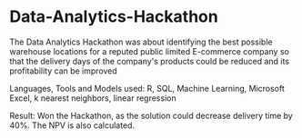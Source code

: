 # Data-Analytics-Hackathon
The Data Analytics Hackathon was about identifying the best possible warehouse locations for a reputed public limited E-commerce company so that the delivery days of the company's products could be reduced and its profitability can be improved

Languages, Tools and Models used:
R, SQL, Machine Learning, Microsoft Excel, k nearest neighbors, linear regression

Result:
Won the Hackathon, as the solution could decrease delivery time by 40%. The NPV is also calculated.
